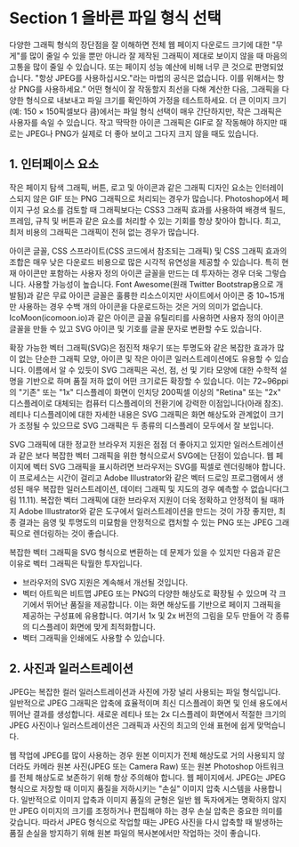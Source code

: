 # Section 1 올바른 파일 형식 선택

다양한 그래픽 형식의 장단점을 잘 이해하면 전체 웹 페이지 다운로드 크기에 대한 "무게"를 많이 줄일 수 있을 뿐만 아니라 잘 제작된 그래픽이 제대로 보이지 않을 때 마음의 고통을 많이 줄일 수 있습니다. 또는 페이지 성능 예산에 비해 너무 큰 것으로 판명되었습니다. "항상 JPEG를 사용하십시오."라는 마법의 공식은 없습니다. 이를 위해서는 항상 PNG를 사용하세요.” 어떤 형식이 잘 작동할지 최선을 다해 계산한 다음, 그래픽을 다양한 형식으로 내보내고 파일 크기를 확인하여 가정을 테스트하세요. 더 큰 이미지 크기(예: 150 × 150픽셀보다 큼)에서는 파일 형식 선택이 매우 간단하지만, 작은 그래픽은 사용자를 속일 수 있습니다. 작고 딱딱한 아이콘 그래픽은 GIF로 잘 작동해야 하지만 때로는 JPEG나 PNG가 실제로 더 좋아 보이고 그다지 크지 않을 때도 있습니다.

## 1. 인터페이스 요소

작은 페이지 탐색 그래픽, 버튼, 로고 및 아이콘과 같은 그래픽 디자인 요소는 인터레이스되지 않은 GIF 또는 PNG 그래픽으로 처리되는 경우가 많습니다. Photoshop에서 페이지 구성 요소를 검토할 때 그래픽보다는 CSS3 그래픽 효과를 사용하여 배경색 필드, 프레임, 규칙 및 버튼과 같은 요소를 처리할 수 있는 기회를 항상 찾아야 합니다. 최고, 최저 비용의 그래픽은 그래픽이 전혀 없는 경우가 많습니다.

아이콘 글꼴, CSS 스프라이트(CSS 코드에서 참조되는 그래픽) 및 CSS 그래픽 효과의 조합은 매우 낮은 다운로드 비용으로 많은 시각적 유연성을 제공할 수 있습니다. 특히 현재 아이콘만 포함하는 사용자 정의 아이콘 글꼴을 만드는 데 투자하는 경우 더욱 그렇습니다. 사용할 가능성이 높습니다. Font Awesome(원래 Twitter Bootstrap용으로 개발됨)과 같은 무료 아이콘 글꼴은 훌륭한 리소스이지만 사이트에서 아이콘 중 10~15개만 사용하는 경우 수백 개의 아이콘을 다운로드하는 것은 거의 의미가 없습니다. IcoMoon(icomoon.io)과 같은 아이콘 글꼴 유틸리티를 사용하면 사용자 정의 아이콘 글꼴을 만들 수 있고 SVG 아이콘 및 기호를 글꼴 문자로 변환할 수도 있습니다.

확장 가능한 벡터 그래픽(SVG)은 점진적 채우기 또는 투명도와 같은 복잡한 효과가 많이 없는 단순한 그래픽 모양, 아이콘 및 작은 아이콘 일러스트레이션에도 유용할 수 있습니다. 이름에서 알 수 있듯이 SVG 그래픽은 곡선, 점, 선 및 기타 모양에 대한 수학적 설명을 기반으로 하며 품질 저하 없이 어떤 크기로든 확장할 수 있습니다. 이는 72~96ppi의 "기존" 또는 "1x" 디스플레이 화면이 인치당 200픽셀 이상의 "Retina" 또는 "2x" 디스플레이로 대체되는 컴퓨터 디스플레이의 전환기에 강력한 이점입니다(아래 참조). 레티나 디스플레이에 대한 자세한 내용은 SVG 그래픽은 화면 해상도와 관계없이 크기가 조정될 수 있으므로 SVG 그래픽은 두 종류의 디스플레이 모두에서 잘 보입니다.

SVG 그래픽에 대한 정교한 브라우저 지원은 점점 더 좋아지고 있지만 일러스트레이션과 같은 보다 복잡한 벡터 그래픽을 위한 형식으로서 SVG에는 단점이 있습니다. 웹 페이지에 벡터 SVG 그래픽을 표시하려면 브라우저는 SVG를 픽셀로 렌더링해야 합니다. 이 프로세스는 시간이 걸리고 Adobe Illustrator와 같은 벡터 드로잉 프로그램에서 생성된 매우 복잡한 일러스트레이션, 데이터 그래픽 및 지도의 경우 예측할 수 없습니다(그림 11.11). 복잡한 벡터 그래픽에 대한 브라우저 지원이 더욱 정확하고 안정적이 될 때까지 Adobe Illustrator와 같은 도구에서 일러스트레이션을 만드는 것이 가장 좋지만, 최종 결과는 음영 및 투명도의 미묘함을 안정적으로 캡처할 수 있는 PNG 또는 JPEG 그래픽으로 렌더링하는 것이 좋습니다.

복잡한 벡터 그래픽을 SVG 형식으로 변환하는 데 문제가 있을 수 있지만 다음과 같은 이유로 벡터 그래픽은 탁월한 투자입니다.

- 브라우저의 SVG 지원은 계속해서 개선될 것입니다.
- 벡터 아트웍은 비트맵 JPEG 또는 PNG의 다양한 해상도로 확장될 수 있으며 각 크기에서 뛰어난 품질을 제공합니다. 이는 화면 해상도를 기반으로 페이지 그래픽을 제공하는 구성표에 유용합니다. 여기서 1x 및 2x 버전의 그림을 모두 만들어 각 종류의 디스플레이 화면에 맞게 최적화합니다.
- 벡터 그래픽을 인쇄에도 사용할 수 있습니다.

## 2. 사진과 일러스트레이션

JPEG는 복잡한 컬러 일러스트레이션과 사진에 가장 널리 사용되는 파일 형식입니다. 일반적으로 JPEG 그래픽은 압축에 효율적이며 최신 디스플레이 화면 및 인쇄 용도에서 뛰어난 결과를 생성합니다. 새로운 레티나 또는 2x 디스플레이 화면에서 적절한 크기의 JPEG 사진이나 일러스트레이션은 그래픽과 사진의 최고의 인쇄 표현에 쉽게 맞먹습니다.

웹 작업에 JPEG를 많이 사용하는 경우 원본 이미지가 전체 해상도로 거의 사용되지 않더라도 카메라 원본 사진(JPEG 또는 Camera Raw) 또는 원본 Photoshop 아트워크를 전체 해상도로 보존하기 위해 항상 주의해야 합니다. 웹 페이지에서. JPEG는 JPEG 형식으로 저장할 때 이미지 품질을 저하시키는 "손실" 이미지 압축 시스템을 사용합니다. 일반적으로 이미지 압축과 이미지 품질의 균형은 일반 웹 독자에게는 명확하지 않지만 JPEG 이미지의 크기를 조정하거나 편집해야 하는 경우 손실 압축은 중요한 의미를 갖습니다. 따라서 JPEG 형식으로 작업할 때는 JPEG 사진을 다시 압축할 때 발생하는 품질 손실을 방지하기 위해 원본 파일의 복사본에서만 작업하는 것이 좋습니다.
